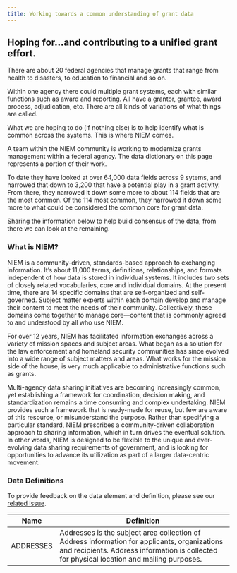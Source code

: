 ```yaml
---
title: Working towards a common understanding of grant data
---
```


## Hoping for…and contributing to a unified grant effort.

There are about 20 federal agencies that manage grants that range from health to disasters, to education to financial and so on. 

Within one agency there could multiple grant systems, each with similar functions such as award and reporting. All have a grantor, grantee, award process, adjudication, etc. There are all kinds of variations of what things are called. 

What we are hoping to do (if nothing else) is to help identify what is common across the systems. This is where NIEM comes.

A team within the NIEM community is working to modernize grants management within a federal agency. The data dictionary on this page represents a portion of their work. 

To date they have looked at over 64,000 data fields across 9 sytems, and narrowed that down to 3,200 that have a potential play in a grant activity. From there, they narrowed it down some more to about 114 fields that are the most common. Of the 114 most common, they narrowed it down some more to what could be considered the common core for grant data.

Sharing the information below to help build consensus of the data, from there we can look at the remaining.

### What is NIEM?
NIEM is a community-driven, standards-based approach to exchanging information. It’s about 11,000 terms, definitions, relationships, and formats independent of how data is stored in individual systems. It includes two sets of closely related vocabularies, core and individual domains. At the present time, there are 14 specific domains that are self-organized and self-governed. Subject matter experts within each domain develop and manage their content to meet the needs of their community. Collectively, these domains come together to manage core—content that is commonly agreed to and understood by all who use NIEM. 

For over 12 years, NIEM has facilitated information exchanges across a variety of mission spaces and subject areas. What began as a solution for the law enforcement and homeland security communities has since evolved into a wide range of subject matters and areas. What works for the mission side of the house, is very much applicable to administrative functions such as grants.

Multi-agency data sharing initiatives are becoming increasingly common, yet establishing a framework for coordination, decision making, and standardization remains a time consuming and complex undertaking.  NIEM provides such a framework that is ready-made for reuse, but few are aware of this resource, or misunderstand the purpose.  Rather than specifying a particular standard, NIEM prescribes a community-driven collaboration approach to sharing information, which in turn drives the eventual solution.  In other words, NIEM is designed to be flexible to the unique and ever-evolving data sharing requirements of government, and is looking for opportunities to advance its utilization as part of a larger data-centric movement.  

### Data Definitions 
<p>To provide feedback on the data element and definition, please see our <a href="https://github.com/NIEM/NIEM.github.io/issues/39 " title="provide feedback">related issue</a>.</p>

|Name |Definition|
|-----|----------|
|ADDRESSES|Addresses is the subject area collection of Address information for applicants, organizations and recipients.  Address information is collected for physical location and mailing purposes.|


